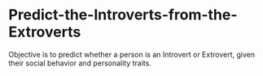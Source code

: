 # Predict-the-Introverts-from-the-Extroverts

Objective is to predict whether a person is an Introvert or Extrovert, given their social behavior and personality traits.
